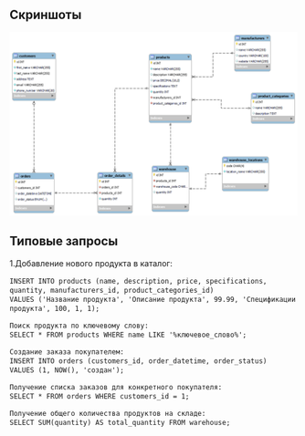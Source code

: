 ## Скриншоты

![Скриншот 1](screenshots/erd.png)

## Типовые запросы

1.Добавление нового продукта в каталог:
```Mysql
INSERT INTO products (name, description, price, specifications, quantity, manufacturers_id, product_categories_id) 
VALUES ('Название продукта', 'Описание продукта', 99.99, 'Спецификации продукта', 100, 1, 1);
```

```Mysql
Поиск продукта по ключевому слову:
SELECT * FROM products WHERE name LIKE '%ключевое_слово%';
```

```Mysql
Создание заказа покупателем:
INSERT INTO orders (customers_id, order_datetime, order_status)
VALUES (1, NOW(), 'создан');
```

```Mysql
Получение списка заказов для конкретного покупателя:
SELECT * FROM orders WHERE customers_id = 1;
```

```Mysql
Получение общего количества продуктов на складе:
SELECT SUM(quantity) AS total_quantity FROM warehouse;
```



